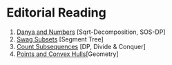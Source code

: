 # Editorial Reading

1. [Danya and Numbers](https://www.codechef.com/COOK95A/problems/DANYANUM) [Sqrt-Decomposition, SOS-DP]
2. [Swag Subsets](https://www.codechef.com/COOK101A/problems/SOSTD) [Segment Tree]
3. [Count Subsequences](https://www.codechef.com/COOK101A/problems/CSUBSQ) [DP, Divide & Conquer]
4. [Points and Convex Hulls](https://www.codechef.com/COOK104A/problems/CNVX4HUL)[Geometry]
